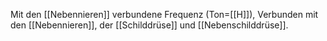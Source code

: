 Mit den [[Nebennieren]] verbundene Frequenz (Ton=[[H]]), Verbunden mit den [[Nebennieren]], der [[Schilddrüse]] und [[Nebenschilddrüse]].